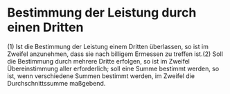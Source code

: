 # Bestimmung der Leistung durch einen Dritten

(1) Ist die Bestimmung der Leistung einem Dritten überlassen, so ist im Zweifel anzunehmen, dass sie nach billigem Ermessen zu treffen ist.(2) Soll die Bestimmung durch mehrere Dritte erfolgen, so ist im Zweifel Übereinstimmung aller erforderlich; soll eine Summe bestimmt werden, so ist, wenn verschiedene Summen bestimmt werden, im Zweifel die Durchschnittssumme maßgebend. 

